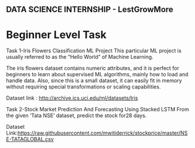 ## DATA SCIENCE INTERNSHIP - LestGrowMore ##

# Beginner Level Task #

Task 1-Iris Flowers Classification ML Project
This particular ML project is usually referred to as the “Hello World” of Machine Learning.

The iris flowers dataset contains numeric attributes, and it is perfect for beginners to learn about supervised ML algorithms, mainly how to load and handle data. Also, since this is a small dataset, it can easily fit in memory without requiring special transformations or scaling capabilities.

Dataset link : http://archive.ics.uci.edu/ml/datasets/Iris

Task 2-Stock Market Prediction And Forecasting Using Stacked LSTM
From the given ‘Tata NSE’ dataset, predict the stock for28 days.

Dataset Link:https://raw.githubusercontent.com/mwitiderrick/stockprice/master/NSE-TATAGLOBAL.csv

